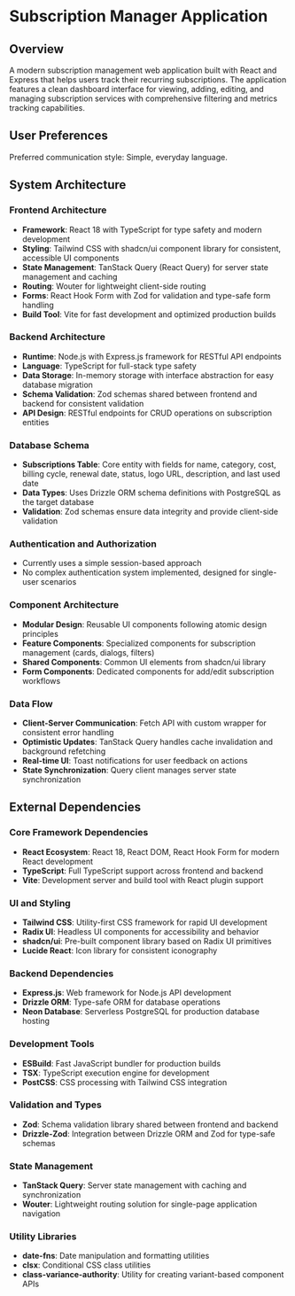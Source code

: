 # Subscription Manager Application

## Overview

A modern subscription management web application built with React and Express that helps users track their recurring subscriptions. The application features a clean dashboard interface for viewing, adding, editing, and managing subscription services with comprehensive filtering and metrics tracking capabilities.

## User Preferences

Preferred communication style: Simple, everyday language.

## System Architecture

### Frontend Architecture
- **Framework**: React 18 with TypeScript for type safety and modern development
- **Styling**: Tailwind CSS with shadcn/ui component library for consistent, accessible UI components
- **State Management**: TanStack Query (React Query) for server state management and caching
- **Routing**: Wouter for lightweight client-side routing
- **Forms**: React Hook Form with Zod for validation and type-safe form handling
- **Build Tool**: Vite for fast development and optimized production builds

### Backend Architecture
- **Runtime**: Node.js with Express.js framework for RESTful API endpoints
- **Language**: TypeScript for full-stack type safety
- **Data Storage**: In-memory storage with interface abstraction for easy database migration
- **Schema Validation**: Zod schemas shared between frontend and backend for consistent validation
- **API Design**: RESTful endpoints for CRUD operations on subscription entities

### Database Schema
- **Subscriptions Table**: Core entity with fields for name, category, cost, billing cycle, renewal date, status, logo URL, description, and last used date
- **Data Types**: Uses Drizzle ORM schema definitions with PostgreSQL as the target database
- **Validation**: Zod schemas ensure data integrity and provide client-side validation

### Authentication and Authorization
- Currently uses a simple session-based approach
- No complex authentication system implemented, designed for single-user scenarios

### Component Architecture
- **Modular Design**: Reusable UI components following atomic design principles
- **Feature Components**: Specialized components for subscription management (cards, dialogs, filters)
- **Shared Components**: Common UI elements from shadcn/ui library
- **Form Components**: Dedicated components for add/edit subscription workflows

### Data Flow
- **Client-Server Communication**: Fetch API with custom wrapper for consistent error handling
- **Optimistic Updates**: TanStack Query handles cache invalidation and background refetching
- **Real-time UI**: Toast notifications for user feedback on actions
- **State Synchronization**: Query client manages server state synchronization

## External Dependencies

### Core Framework Dependencies
- **React Ecosystem**: React 18, React DOM, React Hook Form for modern React development
- **TypeScript**: Full TypeScript support across frontend and backend
- **Vite**: Development server and build tool with React plugin support

### UI and Styling
- **Tailwind CSS**: Utility-first CSS framework for rapid UI development
- **Radix UI**: Headless UI components for accessibility and behavior
- **shadcn/ui**: Pre-built component library based on Radix UI primitives
- **Lucide React**: Icon library for consistent iconography

### Backend Dependencies
- **Express.js**: Web framework for Node.js API development
- **Drizzle ORM**: Type-safe ORM for database operations
- **Neon Database**: Serverless PostgreSQL for production database hosting

### Development Tools
- **ESBuild**: Fast JavaScript bundler for production builds
- **TSX**: TypeScript execution engine for development
- **PostCSS**: CSS processing with Tailwind CSS integration

### Validation and Types
- **Zod**: Schema validation library shared between frontend and backend
- **Drizzle-Zod**: Integration between Drizzle ORM and Zod for type-safe schemas

### State Management
- **TanStack Query**: Server state management with caching and synchronization
- **Wouter**: Lightweight routing solution for single-page application navigation

### Utility Libraries
- **date-fns**: Date manipulation and formatting utilities
- **clsx**: Conditional CSS class utilities
- **class-variance-authority**: Utility for creating variant-based component APIs